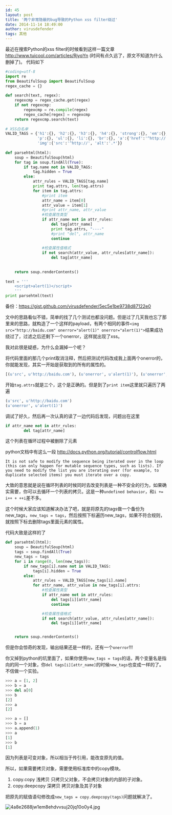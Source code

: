 ```yaml
---
id: 45
layout: post
title: '两个非常隐蔽的bug导致的Python xss filter绕过'
date: 2014-11-14 18:49:00
author: virusdefender
tags: 其他
---
```


最近在搜索Python的xss filter的时候看到这样一篇文章 http://www.tuicool.com/articles/RjyqYn (时间有点久远了，原文不知道为什么删掉了)。
代码如下
```python
#coding=utf-8
import re
from BeautifulSoup import BeautifulSoup
regex_cache = {}
 
def search(text, regex):
    regexcmp = regex_cache.get(regex)
    if not regexcmp:
        regexcmp = re.compile(regex)
        regex_cache[regex] = regexcmp
    return regexcmp.search(text)
 
# XSS白名单
VALID_TAGS = {'h1':{}, 'h2':{}, 'h3':{}, 'h4':{}, 'strong':{}, 'em':{}, 
              'p':{}, 'ul':{}, 'li':{}, 'br':{}, 'a':{'href':'^http://', 'title':'.*'}, 
              'img':{'src':'^http://', 'alt':'.*'}}
 
def parsehtml(html):
    soup = BeautifulSoup(html)
    for tag in soup.findAll(True):
        if tag.name not in VALID_TAGS:
            tag.hidden = True
        else:
            attr_rules = VALID_TAGS[tag.name]
            print tag.attrs, len(tag.attrs)
            for item in tag.attrs:
                #print item
                attr_name = item[0]
                attr_value = item[1]
                #print attr_name, attr_value
                #检查属性类型
                if attr_name not in attr_rules:
                    del tag[attr_name]
                    print tag.attrs, "----"
                    #print "del", attr_name
                    continue
                    
                #检查属性值格式
                if not search(attr_value, attr_rules[attr_name]):
                    del tag[attr_name]
                
                        
    return soup.renderContents()
 
text = '''
    <script>alert(1)</script>
    '''
print parsehtml(text)
```
备份：https://gist.github.com/virusdefender/5ec5e1be9738d87122e0

文中的思路看似不错，简单的找了几个测试也都没问题。但是过了几天我也忘了那里来的思路，就构造了一个这样的payload，有两个相同的事件`<img src="http://baidu.com" onerror="alert(1)" onerror="alert(1)">`结果成功绕过了，过滤之后还剩下一个onerror，这样就出现了xss。

我对此很是疑惑，为什么会漏掉一个呢？

将代码里面的那几个print取消注释，然后把测试代码改成我上面两个onerror的，你就能发现，其实一开始是获取到的所有的属性的。

```python
[(u'src', u'http://baidu.com'), (u'onerror', u'alert(1)'), (u'onerror', u'alert(1)')] 3
```
开始`tag.attrs`就是三个，这个是正确的。但是到了`print item`这里就只遍历了两遍
```python
(u'src', u'http://baidu.com')
(u'onerror', u'alert(1)')
```

调试了好久，然后再一次认真的读了一边代码后发现，问题出在这里
```python
if attr_name not in attr_rules:
        del tag[attr_name]
```
这个列表在循环过程中被删除了元素

python文档中有这么一段
http://docs.python.org/tutorial/controlflow.html
```
It is not safe to modify the sequence being iterated over in the loop (this can only happen for mutable sequence types, such as lists). If you need to modify the list you are iterating over (for example, to duplicate selected items) you must iterate over a copy.
```
大致的意思就是说在循环列表的时候同时去改变列表是一种不安全的行为，如果确实需要，你可以去循环一个列表的拷贝。这是一种`undefined behavior`，和`i += i++ + ++i`差不多。

这个时候大家应该知道解决办法了吧，就是将原先的tags做一个备份为new_tags，`new_tags = tags`，然后按照下标遍历new_tags，如果不符合规则，就按照下标去删除tags里面元素的属性。

代码大致是这样的了
```python
def parsehtml(html):
    soup = BeautifulSoup(html)
    tags = soup.findAll(True)
    new_tags = tags
    for i in range(0, len(new_tags)):
        if new_tags[i].name not in VALID_TAGS:
            tags[i].hidden = True
        else:
            attr_rules = VALID_TAGS[new_tags[i].name]
            for attr_name, attr_value in new_tags[i].attrs:
                #检查属性类型
                if attr_name not in attr_rules:
                    del tags[i][attr_name]
                    continue

                #检查属性值格式
                if not search(attr_value, attr_rules[attr_name]):
                    del tags[i][attr_name]


    return soup.renderContents()
```
但是你会惊奇的发现，输出结果还是一样的，还有一个`onerror`!!!

你又掉到python的坑里面了，如果你使用`new_tags = tags`的话，两个变量名是指向的同一个对象，你`del tags[i][attr_name]`的时候`new_tags`也变成一样的了。不信做一个实验。
```python
>>> a = [1, 2]
>>> b = a
>>> del a[0]
>>> b
[2]
>>> a
[2]

>>> a = []
>>> b = a
>>> a.append(1)
>>> a
[1]
>>> b
[1]

```
因为列表是可变对象，所以相当于传引用，能改变原先的值。

所以，如果需要拷贝对象，需要使用标准库中的copy模块。
1. copy.copy 浅拷贝 只拷贝父对象，不会拷贝对象的内部的子对象。
2. copy.deepcopy 深拷贝 拷贝对象及其子对象

把原先的赋值语句修改成`new_tags = copy.deepcopy(tags)`问题就解决了。

![4a8e2688jw1em8ehdvvsuj20jq10o0y4.jpg][1]


  [1]: http://storage.virusdefender.net/blog/images/45/1.jpg

